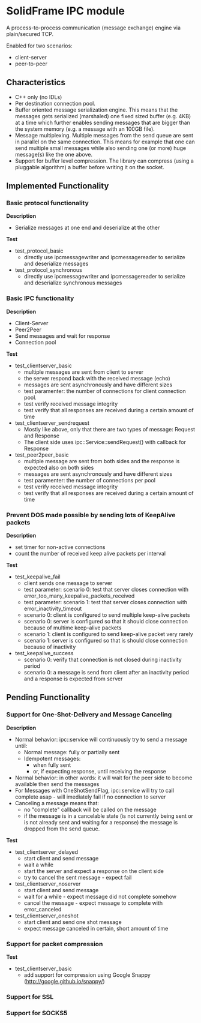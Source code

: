 # SolidFrame IPC module

A process-to-process communication (message exchange) engine via plain/secured TCP.

Enabled for two scenarios:
* client-server
* peer-to-peer

## Characteristics

* C++ only (no IDLs)
* Per destination connection pool.
* Buffer oriented message serialization engine. This means that the messages gets serialized (marshaled) one fixed sized buffer (e.g. 4KB) at a time which further enables sending messages that are bigger than the system memory (e.g. a message with an 100GB file).
* Message multiplexing. Multiple messages from the send queue are sent in parallel on the same connection. This means for example that one can send multiple small messages while also sending one (or more) huge message(s) like the one above.
* Support for buffer level compression. The library can compress (using a pluggable algorithm) a buffer before writing it on the socket.

## Implemented Functionality

### Basic protocol functionality

**Description**
* Serialize messages at one end and deserialize at the other

**Test**
* test_protocol_basic
	* directly use ipcmessagewriter and ipcmessagereader to serialize and deserialize messages
* test_protocol_synchronous
	* directly use ipcmessagewriter and ipcmessagereader to serialize and deserialize synchronous messages

### Basic IPC functionality

**Description**

* Client-Server
* Peer2Peer
* Send messages and wait for response
* Connection pool

**Test**

* test_clientserver_basic
	* multiple messages are sent from client to server
	* the server respond back with the received message (echo)
	* messages are sent asynchronously and have different sizes
	* test paramenter: the number of connections for client connection pool.
	* test verify received message integrity
	* test verify that all responses are received during a certain amount of time
* test_clientserver_sendrequest
	* Mostly like above, only that there are two types of message: Request and Response
	* The client side uses ipc::Service::sendRequest() with callback for Response
* test_peer2peer_basic
	* multiple message are sent from both sides and the response is expected also on both sides
	* messages are sent asynchronously and have different sizes
	* test paramenter: the number of connections per pool
	* test verify received message integrity
	* test verify that all responses are received during a certain amount of time

### Prevent DOS made possible by sending lots of KeepAlive packets

**Description**

* set timer for non-active connections
* count the number of received keep alive packets per interval

**Test**

* test_keepalive_fail
	* client sends one message to server
	* test parameter: scenario 0: test that server closes connection with error_too_many_keepalive_packets_received
	* test parameter: scenario 1: test that server closes connection with error_inactivity_timeout
	* scenario 0: client is configured to send multiple keep-alive packets
	* scenario 0: server is configured so that it should close connection because of multime keep-alive packets
	* scenario 1: client is configured to send keep-alive packet very rarely
	* scenario 1: server is configured so that is should close connection because of inactivity
* test_keepalive_success
	* scenario 0: verify that connection is not closed during inactivity period
	* scenario 0: a message is send from client after an inactivity period and a response is expected from server


## Pending Functionality

### Support for One-Shot-Delivery and Message Canceling

**Description**

* Normal behavior: ipc::service will continuously try to send a message until:
	* Normal message: fully or partially sent
	* Idempotent messages:
		* when fully sent
		* or, if expecting response, until receiving the response
* Normal behavior: in other words: it will wait for the peer side to become available then send the messages
* For Messages with OneShotSendFlag, ipc::service will try to call complete asap - will imediately fail if no connection to server
* Canceling a message means that:
	* no "complete" callback will be called on the message
	* if the message is in a cancelable state (is not currently being sent or is not already sent and waiting for a response) the message is dropped from the send queue.


**Test**

* test_clientserver_delayed
	* start client and send message
	* wait a while
	* start the server and expect a response on the client side
	* try to cancel the sent message - expect fail
* test_clientserver_noserver
	* start client and send message
	* wait for a while - expect message did not complete somehow
	* cancel the message - expect message to complete with error_canceled
* test_clientserver_oneshot
	* start client and send one shot message
	* expect message canceled in certain, short amount of time

### Support for packet compression

**Test**

* test_clientserver_basic
	* add support for compression using Google Snappy (http://google.github.io/snappy/)

### Support for SSL

### Support for SOCKS5
